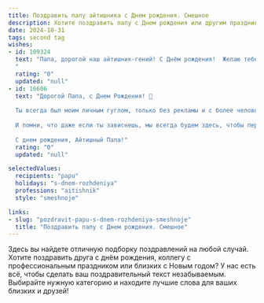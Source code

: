 ```yaml
---
title: Поздравить папу айтишника c Днем рождения. Смешное
description: Хотите поздравить папу c Днем рождения или другим праздником? Наш ИИ создаст незабываемое поздравление, а вы обязательно выделитесь среди других.  
date: 2024-10-31
tags: second tag
wishes:
- id: 109324
  text: "Папа, дорогой наш айтишник-гений! С Днём рождения!  Желаю тебе, чтобы баги в твоей жизни встречались так же редко, как обновления Windows — без сбоев и неожиданных перезагрузок. Пусть твой код жизни будет безупречным, а количество плюсов в карме — бесконечным!  Пусть все твои проекты будут успешными, а зарплата — стабильно высокой, чтобы хватало не только на новые гаджеты, но и на отдых на тёплом море (без необходимости ловить Wi-Fi!).  Будь здоров, как стальной сервер, и счастлив, как найденный потерянный файл!
  "
  rating: "0"
  updated: "null"
- id: 16606
  text: "Дорогой Папа, с Днем Рождения! 🎉
  
  Ты всегда был моим личным гуглом, только без рекламы и с более человечным интерфейсом. В этот день хочу пожелать тебе, чтобы твои программы всегда компилировались без ошибок, а жизнь исполнялась без багов. Пусть твои диски всегда будут на половину пусты, а оперативка – на половину заполнена, чтобы было место для новых ярких впечатлений и счастливых моментов!
  
  И помни, что даже если ты зависнешь, мы всегда будем здесь, чтобы перезагрузить тебя с любовью и улыбкой! 💻❤️
  
  С днем рождения, Айтишный Папа!"
  rating: "0"
  updated: "null"

selectedValues:
  recipients: "papu"
  holidays: "s-dnem-rozhdeniya"
  professions: "aitishnik"
  style: "smeshnoje"

links:
- slug: "pozdravit-papu-s-dnem-rozhdeniya-smeshnoje"
  title: "Поздравить папу c Днем рождения. Смешное"
---
```


Здесь вы найдете отличную подборку поздравлений на любой случай.
Хотите поздравить друга с днём рождения, коллегу с профессиональным праздником или близких с Новым годом? У нас есть всё, чтобы сделать ваш поздравительный текст незабываемым. Выбирайте нужную категорию и находите лучшие слова для ваших близких и друзей!
